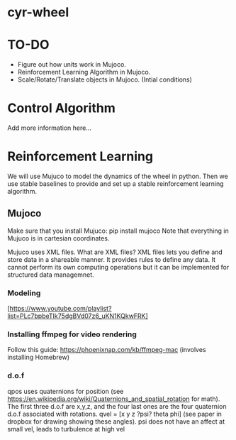 # cyr-wheel

# TO-DO 
- Figure out how units work in Mujoco.
- Reinforcement Learning Algorithm in Mujoco. 
- Scale/Rotate/Translate objects in Mujoco. (Intial conditions)

# Control Algorithm 
Add more information here...

# Reinforcement Learning 
We will use Mujuco to model the dynamics of the wheel in python. Then we use stable baselines to provide and set up a stable reinforcement learning algorithm. 

## Mujoco
Make sure that you install Mujuco: pip install mujoco 
Note that everything in Mujuco is in cartesian coordinates. 

Mujuco uses XML files. What are XML files? 
XML files lets you define and store data in a shareable manner. It provides rules to define any data. It cannot perform its own computing operations but it can be implemented for structured data managemnet. 

### Modeling
[https://www.youtube.com/playlist?list=PLc7bpbeTIk75dgBVd07z6_uKN1KQkwFRK]

### Installing ffmpeg for video rendering
Follow this guide: https://phoenixnap.com/kb/ffmpeg-mac (involves installing Homebrew)

### d.o.f
qpos uses quaternions for position (see https://en.wikipedia.org/wiki/Quaternions_and_spatial_rotation for math). The first three d.o.f are x,y,z, and the four last ones are the four quaternion d.o.f associated with rotations.
qvel = [x y z ?psi? theta phi] (see paper in dropbox for drawing showing these angles). psi does not have an affect at small vel, leads to turbulence at high vel

